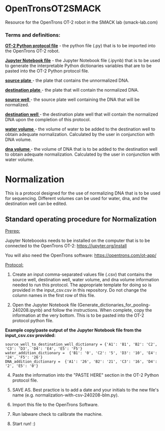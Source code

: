 # OpenTronsOT2SMACK
Resource for the OpenTrons OT-2 robot in the SMACK lab (smack-lab.com)

### Terms and definitions: 
  <ins>**OT-2 Python protocol file**</ins> - the python file (.py) that is to be imported into the OpenTrons OT-2 robot.

  <ins>**Jupyter Notebook file**</ins> - the Jupyter Notebook file (.ipynb) that is to be used to generate the interpretable Python dictionaries variables that are to be pasted into the OT-2 Python protocol file.

  <ins>**source plate** </ins> - the plate that contains the unnormalized DNA.

  <ins>**destination plate** </ins> - the plate that will contain the normalized DNA.

  <ins>**source well** </ins> - the source plate well containing the DNA that will be normalized.

  <ins>**destination well** </ins> - the destination plate well that will contain the normalized DNA upon the completion of this protocol.

  <ins>**water volume** </ins> - the volume of water to be added to the destination well to obtain adequate normalization. Calculated by the user in conjunction with DNA volume.

  <ins>**dna volume** </ins> - the volume of DNA that is to be added to the destination well to obtain adequate normalization. Calculated by the user in conjunction with water volume.

# Normalization
This is a protocol designed for the use of normalizing DNA that is to be used for sequencing. Different volumes can be used for water, dna, and the destination well can be edited. 
## Standard operating procedure for Normalization
<ins>Prereq:</ins> 

Jupyter Noteboooks needs to be installed on the computer that is to be connected to the OpenTrons OT-2: https://jupyter.org/install

You will also need the OpenTrons software: https://opentrons.com/ot-app/

<ins>Protocol:</ins>

1. Create an input comma-separated values file (.csv) that contains the source well, destination well, water volume, and dna volume information needed to run this protocol. The appropriate template for doing so is provided in the input_csv.csv in this repository. Do not change the column names in the first row of this file.

3. Open the Jupyter Notebook file (Generate_dictionaries_for_pooling-240208.ipynb) and follow the instructions. When complete, copy the information at the very bottom. This is to be pasted into the OT-2 protocol python file. 

  **Example copy/paste output of the Jupyter Notebook file from the input_csv.csv provided:**

    source_well_to_destination_well_dictionary = {'A1': 'B1', 'B2': 'C2', 'C3': 'D3', 'D4': 'E4', 'E5': 'F5'}
    water_addition_dictionary =  {'B1': '0', 'C2': '5', 'D3': '10', 'E4': '24', 'F5': '26'}
    DNA_addition_dictionary =  {'A1': '26', 'B2': '21', 'C3': '16', 'D4': '2', 'E5': '0'}

4. Paste the information into the "PASTE HERE" section in the OT-2 Python protocol file.

5. SAVE AS. Best practice is to add a date and your initials to the new file's name (e.g. normalization-with-csv-240208-blm.py).

6. Import this file to the OpenTrons Software.

7. Run labware check to calibrate the machine.

8. Start run! :)
